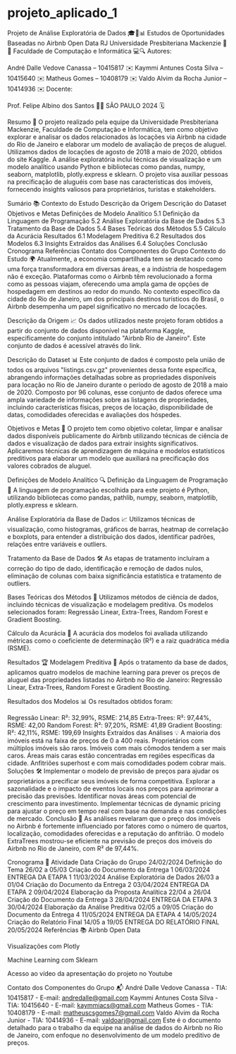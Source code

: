 # projeto_aplicado_1
Projeto de Análise Exploratória de Dados 🎓🏡📊
Estudos de Oportunidades Baseadas no Airbnb Open Data RJ
Universidade Presbiteriana Mackenzie 🏫✨
Faculdade de Computação e Informática 💻🔍
Autores:

André Dalle Vedove Canassa – 10415817 ✉️
Kaymmi Antunes Costa Silva – 10415640 ✉️
Matheus Gomes – 10408179 ✉️
Valdo Alvim da Rocha Junior – 10414936 ✉️
Docente:

Prof. Felipe Albino dos Santos 👨‍🏫
SÃO PAULO 2024 🗓️

Resumo 📝
O projeto realizado pela equipe da Universidade Presbiteriana Mackenzie, Faculdade de Computação e Informática, tem como objetivo explorar e analisar os dados relacionados às locações via Airbnb na cidade do Rio de Janeiro e elaborar um modelo de avaliação de preços de aluguel. Utilizamos dados de locações de agosto de 2018 a maio de 2020, obtidos do site Kaggle. A análise exploratória inclui técnicas de visualização e um modelo analítico usando Python e bibliotecas como pandas, numpy, seaborn, matplotlib, plotly.express e sklearn. O projeto visa auxiliar pessoas na precificação de aluguéis com base nas características dos imóveis, fornecendo insights valiosos para proprietários, turistas e stakeholders.

Sumário 📚
Contexto do Estudo
Descrição da Origem
Descrição do Dataset
Objetivos e Metas
Definições de Modelo Analítico
5.1 Definição da Linguagem de Programação
5.2 Análise Exploratória da Base de Dados
5.3 Tratamento da Base de Dados
5.4 Bases Teóricas dos Métodos
5.5 Cálculo da Acurácia
Resultados
6.1 Modelagem Preditiva
6.2 Resultados dos Modelos
6.3 Insights Extraídos das Análises
6.4 Soluções
Conclusão
Cronograma
Referências
Contato dos Componentes do Grupo
Contexto do Estudo 🌍
Atualmente, a economia compartilhada tem se destacado como uma força transformadora em diversas áreas, e a indústria de hospedagem não é exceção. Plataformas como o Airbnb têm revolucionado a forma como as pessoas viajam, oferecendo uma ampla gama de opções de hospedagem em destinos ao redor do mundo. No contexto específico da cidade do Rio de Janeiro, um dos principais destinos turísticos do Brasil, o Airbnb desempenha um papel significativo no mercado de locações.

Descrição da Origem 📈
Os dados utilizados neste projeto foram obtidos a partir do conjunto de dados disponível na plataforma Kaggle, especificamente do conjunto intitulado "Airbnb Rio de Janeiro". Este conjunto de dados é acessível através do link.

Descrição do Dataset 📊
Este conjunto de dados é composto pela união de todos os arquivos "listings.csv.gz" provenientes dessa fonte específica, abrangendo informações detalhadas sobre as propriedades disponíveis para locação no Rio de Janeiro durante o período de agosto de 2018 a maio de 2020. Composto por 96 colunas, esse conjunto de dados oferece uma ampla variedade de informações sobre as listagens de propriedades, incluindo características físicas, preços de locação, disponibilidade de datas, comodidades oferecidas e avaliações dos hóspedes.

Objetivos e Metas 🎯
O projeto tem como objetivo coletar, limpar e analisar dados disponíveis publicamente do Airbnb utilizando técnicas de ciência de dados e visualização de dados para extrair insights significativos. Aplicaremos técnicas de aprendizagem de máquina e modelos estatísticos preditivos para elaborar um modelo que auxiliará na precificação dos valores cobrados de aluguel.

Definições de Modelo Analítico 🔍
Definição da Linguagem de Programação 🐍
A linguagem de programação escolhida para este projeto é Python, utilizando bibliotecas como pandas, pathlib, numpy, seaborn, matplotlib, plotly.express e sklearn.

Análise Exploratória da Base de Dados 📈
Utilizamos técnicas de visualização, como histogramas, gráficos de barras, heatmap de correlação e boxplots, para entender a distribuição dos dados, identificar padrões, relações entre variáveis e outliers.

Tratamento da Base de Dados 🛠️
As etapas de tratamento incluíram a correção do tipo de dado, identificação e remoção de dados nulos, eliminação de colunas com baixa significância estatística e tratamento de outliers.

Bases Teóricas dos Métodos 📘
Utilizamos métodos de ciência de dados, incluindo técnicas de visualização e modelagem preditiva. Os modelos selecionados foram: Regressão Linear, Extra-Trees, Random Forest e Gradient Boosting.

Cálculo da Acurácia 📏
A acurácia dos modelos foi avaliada utilizando métricas como o coeficiente de determinação (R²) e a raiz quadrática média (RSME).

Resultados 🏆
Modelagem Preditiva 🔮
Após o tratamento da base de dados, aplicamos quatro modelos de machine learning para prever os preços de aluguel das propriedades listadas no Airbnb no Rio de Janeiro: Regressão Linear, Extra-Trees, Random Forest e Gradient Boosting.

Resultados dos Modelos 📊
Os resultados obtidos foram:

Regressão Linear: R²: 32,99%, RSME: 214,85
Extra-Trees: R²: 97,44%, RSME: 42,00
Random Forest: R²: 97,20%, RSME: 41,89
Gradient Boosting: R²: 42,11%, RSME: 199,69
Insights Extraídos das Análises 💡
A maioria dos imóveis está na faixa de preços de 0 a 400 reais.
Proprietários com múltiplos imóveis são raros.
Imóveis com mais cômodos tendem a ser mais caros.
Áreas mais caras estão concentradas em regiões específicas da cidade.
Anfitriões superhost e com mais comodidades podem cobrar mais.
Soluções 🛠️
Implementar o modelo de previsão de preços para ajudar os proprietários a precificar seus imóveis de forma competitiva.
Explorar a sazonalidade e o impacto de eventos locais nos preços para aprimorar a precisão das previsões.
Identificar novas áreas com potencial de crescimento para investimento.
Implementar técnicas de dynamic pricing para ajustar o preço em tempo real com base na demanda e nas condições de mercado.
Conclusão 📌
As análises revelaram que o preço dos imóveis no Airbnb é fortemente influenciado por fatores como o número de quartos, localização, comodidades oferecidas e a reputação do anfitrião. O modelo ExtraTrees mostrou-se eficiente na previsão de preços dos imóveis do Airbnb no Rio de Janeiro, com R² de 97,44%.

Cronograma 📅
Atividade	Data
Criação do Grupo	24/02/2024
Definição do Tema	26/02 a 05/03
Criação do Documento da Entrega 1	06/03/2024
ENTREGA DA ETAPA 1	11/03/2024
Análise Exploratória de Dados	26/03 a 01/04
Criação do Documento da Entrega 2	03/04/2024
ENTREGA DA ETAPA 2	09/04/2024
Elaboração da Proposta Analítica	22/04 a 26/04
Criação do Documento da Entrega 3	28/04/2024
ENTREGA DA ETAPA 3	30/04/2024
Elaboração da Análise Preditiva	02/05 a 09/05
Criação do Documento da Entrega 4	11/05/2024
ENTREGA DA ETAPA 4	14/05/2024
Criação do Relatório Final	14/05 a 19/05
ENTREGA DO RELATÓRIO FINAL	20/05/2024
Referências 📚
Airbnb Open Data

Visualizações com Plotly

Machine Learning com Sklearn

Acesso ao vídeo da apresentação do projeto no Youtube

Contato dos Componentes do Grupo 📬
André Dalle Vedove Canassa - TIA: 10415817 - E-mail: andredalle@gmail.com
Kaymmi Antunes Costa Silva - TIA: 10415640 - E-mail: kaymmiacs@gmail.com
Matheus Gomes - TIA: 10408179 - E-mail: matheuscsgomes7@gmail.com
Valdo Alvim da Rocha Junior - TIA: 10414936 - E-mail: valdoarj@gmail.com
Este é o documento detalhado para o trabalho da equipe na análise de dados do Airbnb no Rio de Janeiro, com enfoque no desenvolvimento de um modelo preditivo de preços.

